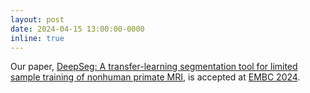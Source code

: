 ```yaml
---
layout: post
date: 2024-04-15 13:00:00-0000
inline: true
---
```


Our paper, [DeepSeg: A transfer-learning segmentation tool for limited sample training of nonhuman primate MRI](https://ieeexplore.ieee.org/document/10781829), is accepted at [EMBC 2024](https://embc.embs.org/2024/).
